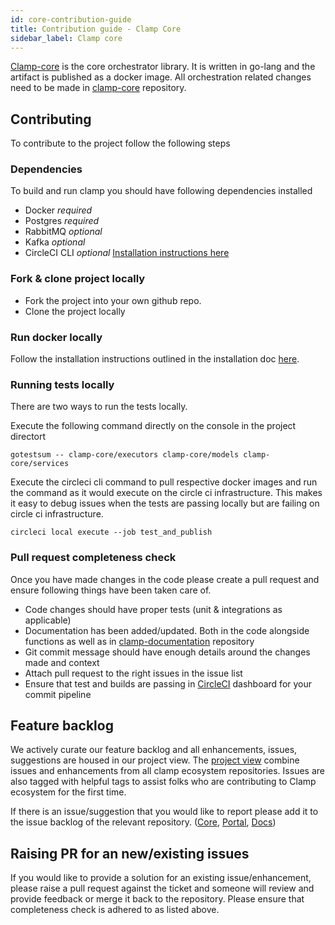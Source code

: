 ```yaml
---
id: core-contribution-guide
title: Contribution guide - Clamp Core
sidebar_label: Clamp core
---
```


[Clamp-core](https://github.com/clamp-orchestrator/clamp-core) is the core orchestrator library. It is written in go-lang and the artifact is published as a docker image. All orchestration related changes need to be made in [clamp-core](https://github.com/clamp-orchestrator/clamp-core) repository.

## Contributing

To contribute to the project follow the following steps

### Dependencies

To build and run clamp you should have following dependencies installed

* Docker _required_
* Postgres _required_
* RabbitMQ _optional_
* Kafka _optional_
* CircleCI CLI _optional_ [Installation instructions here](https://circleci.com/docs/2.0/local-cli/)

### Fork & clone project locally

- Fork the project into your own github repo.
- Clone the project locally

### Run docker locally

Follow the installation instructions outlined in the installation doc [here](installation).

### Running tests locally

There are two ways to run the tests locally. 

Execute the following command directly on the console in the project directort

`gotestsum -- clamp-core/executors clamp-core/models clamp-core/services`

Execute the circleci cli command to pull respective docker images and run the command as it would execute on the circle ci infrastructure. This makes it easy to debug issues when the tests are passing locally but are failing on circle ci infrastructure.

`circleci local execute --job test_and_publish`

### Pull request completeness check

Once you have made changes in the code please create a pull request and ensure following things have been taken care of. 

* Code changes should have proper tests (unit & integrations as applicable)
* Documentation has been added/updated. Both in the code alongside functions as well as in [clamp-documentation](https://github.com/clamp-orchestrator/clamp-orchestrator) repository
* Git commit message should have enough details around the changes made and context
* Attach pull request to the right issues in the issue list
* Ensure that test and builds are passing in [CircleCI](https://app.circleci.com/pipelines/github/clamp-orchestrator) dashboard for your commit pipeline

## Feature backlog

We actively curate our feature backlog and all enhancements, issues, suggestions are housed in our project view. The [project view](https://github.com/orgs/clamp-orchestrator/projects/1) combine issues and enhancements from all clamp ecosystem repositories. Issues are also tagged with helpful tags to assist folks who are contributing to Clamp ecosystem for the first time. 

If there is an issue/suggestion that you would like to report please add it to the issue backlog of the relevant repository. ([Core](https://github.com/clamp-orchestrator/clamp-core/issues), [Portal](https://github.com/clamp-orchestrator/clamp-portal/issues), [Docs](https://github.com/clamp-orchestrator/clamp-orchestrator/issues))

## Raising PR for an new/existing issues

If you would like to provide a solution for an existing issue/enhancement, please raise a pull request against the ticket and someone will review and provide feedback or merge it back to the repository. Please ensure that completeness check is adhered to as listed above. 